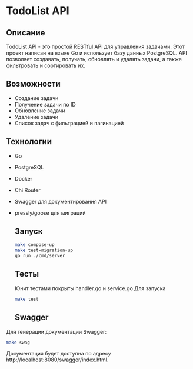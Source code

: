 # TodoList API

## Описание

TodoList API - это простой RESTful API для управления задачами. Этот проект написан на языке Go и использует базу данных PostgreSQL. API позволяет создавать, получать, обновлять и удалять задачи, а также фильтровать и сортировать их.

## Возможности

- Создание задачи
- Получение задачи по ID
- Обновление задачи
- Удаление задачи
- Список задач с фильтрацией и пагинацией

## Технологии

- Go
- PostgreSQL
- Docker
- Chi Router
- Swagger для документирования API
- pressly/goose для миграций

  ## Запуск
  ```bash
  make compose-up
  make test-migration-up
  go run ./cmd/server
  ```


  ## Тесты
  Юнит тестами покрыты handler.go и service.go
  Для запуска
  ```bash
  make test
  ```

  ## Swagger
Для генерации документации Swagger:

``` bash
make swag
```
Документация будет доступна по адресу http://localhost:8080/swagger/index.html. 


